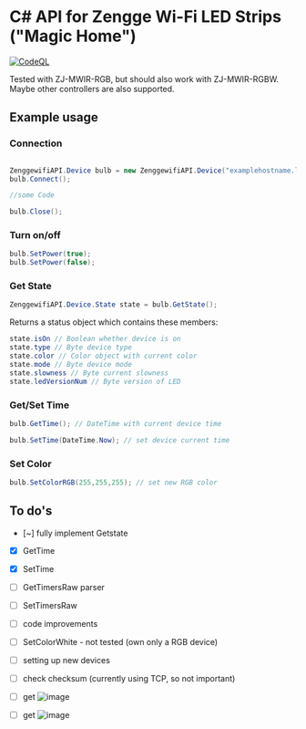 # C# API for Zengge Wi-Fi LED Strips ("Magic Home")
[![CodeQL](https://github.com/itmkehrer/ZenggewifiAPI/actions/workflows/codeql-analysis.yml/badge.svg?branch=master)](https://github.com/itmkehrer/ZenggewifiAPI/actions/workflows/codeql-analysis.yml)

Tested with ZJ-MWIR-RGB, but should also work with ZJ-MWIR-RGBW. Maybe other controllers are also supported.
## Example usage

### Connection

```C#

ZenggewifiAPI.Device bulb = new ZenggewifiAPI.Device("examplehostname.local");
bulb.Connect();

//some Code

bulb.Close();
```

### Turn on/off

```C#
bulb.SetPower(true);
bulb.SetPower(false);
```

### Get State

```C#
ZenggewifiAPI.Device.State state = bulb.GetState();
```
Returns a status object which contains these members:

```C#
state.isOn // Boolean whether device is on
state.type // Byte device type
state.color // Color object with current color
state.mode // Byte device mode
state.slowness // Byte current slowness
state.ledVersionNum // Byte version of LED
```

### Get/Set Time

```C#
bulb.GetTime(); // DateTime with current device time

bulb.SetTime(DateTime.Now); // set device current time
```

### Set Color

```C#
bulb.SetColorRGB(255,255,255); // set new RGB color
```

## To do's
- [~] fully implement Getstate
- [x] GetTime
- [x] SetTime
- [ ] GetTimersRaw parser
- [ ] SetTimersRaw
- [ ] code improvements
- [ ] SetColorWhite - not tested (own only a RGB device)
- [ ] setting up new devices
- [ ] check checksum (currently using TCP, so not important)
- [ ] get ![image](https://user-images.githubusercontent.com/10454554/114270759-6b93cc80-9a0e-11eb-8673-127f1a282c35.png)
- [ ] get ![image](https://user-images.githubusercontent.com/10454554/114270779-7cdcd900-9a0e-11eb-9dd1-98c81eafd321.png)

